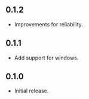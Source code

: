 ## 0.1.2
* Improvements for reliability.

## 0.1.1
* Add support for windows.

## 0.1.0
* Initial release.
